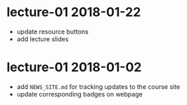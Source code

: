 # lecture-01 2018-01-22

* update resource buttons
* add lecture slides

# lecture-01 2018-01-02

* add `NEWS_SITE.md` for tracking updates to the course site
* update corresponding badges on webpage
